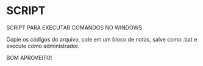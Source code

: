 # SCRIPT
SCRIPT PARA EXECUTAR COMANDOS NO WINDOWS

Copie os códigos do arquivo, cole em um bloco de notas, salve como .bat e execute como administrador.

BOM APROVEITO!
